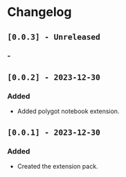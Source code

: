 # Changelog

## `[0.0.3] - Unreleased`
### -

## `[0.0.2] - 2023-12-30`
### Added
- Added polygot notebook extension.

## `[0.0.1] - 2023-12-30`
### Added
- Created the extension pack.
